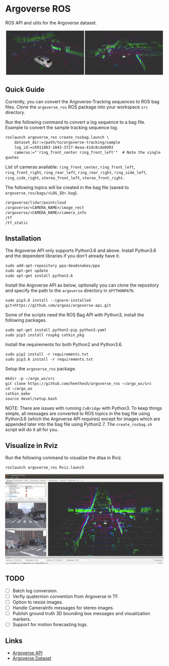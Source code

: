 # Argoverse ROS
ROS API and utils for the Argoverse dataset.

![Argoverse on ROS](docs/argoverse-pcl.jpg "Argoverse on ROS")

## Quick Guide
Currently, you can convert the Argoverse-Tracking sequences to ROS bag files. Clone the `argoverse_ros` ROS package into your workspace `src` directory.

Run the following command to convert a log sequence to a bag file. Example to convert the sample tracking sequence log.

```
roslaunch argoverse_ros create_rosbag.launch \
    dataset_dir:=/path/to/argoverse-tracking/sample
    log_id:=c6911883-1843-3727-8eaa-41dc8cda8993
    cameras:="'ring_front_center ring_front_left'"  # Note the single quotes
```

List of cameras available: `ring_front_center`, `ring_front_left`, `ring_front_right`, `ring_rear_left`, `ring_rear_right`, `ring_side_left`, `ring_side_right`, `stereo_front_left`, `stereo_front_right`.

The following topics will be created in the bag file (saved to `argoverse_ros/bags/<LOG_ID>.bag`).

```
/argoverse/lidar/pointcloud
/argoverse/<CAMERA_NAME>/image_rect
/argoverse/<CAMERA_NAME>/camera_info
/tf
/tf_static
```

## Installation
The Argoverse API only supports Python3.6 and above. Install Python3.6 and the dependent libraries if you don't already have it.

```
sudo add-apt-repository ppa:deadsnakes/ppa
sudo apt-get update
sudo apt-get install python3.6
```

Install the Argoverse API as below, optionally you can clone the repository and specify the path to the `argoverse` directory in `$PYTHONPATH`.

```
sudo pip3.6 install --ignore-installed git+https://github.com/argoai/argoverse-api.git
```

Some of the scripts need the ROS Bag API with Python3, install the following packages.

```
sudo apt-get install python3-pip python3-yaml
sudo pip3 install rospkg catkin_pkg
```

Install the requirements for both Python2 and Python3.6.

```
sudo pip2 install -r requirements.txt
sudo pip3.6 install -r requirements.txt
```

Setup the `argoverse_ros` package.

```
mkdir -p ~/argo_ws/src
git clone https://github.com/heethesh/argoverse_ros ~/argo_ws/src
cd ~/argo_ws
catkin_make
source devel/setup.bash
```

NOTE: There are issues with running `CvBridge` with Python3. To keep things simple, all messages are converted to ROS topics in the bag file using Python3.6 (which the Argoverse API requires) except for images which are appended later into the bag file using Python2.7. The `create_rosbag.sh` script will do it all for you.

## Visualize in Rviz
Run the following command to visualize the dtaa in Rviz.

```
roslaunch argoverse_ros Rviz.launch
```

![Argoverse on Rviz](docs/argoverse-rviz-1.png "Argoverse on Rviz")

## TODO
- [ ] Batch log conversion.
- [ ] Verfiy quaternion convention from Argoverse in TF.
- [ ] Option to resize images.
- [ ] Handle CameraInfo messages for stereo images.
- [ ] Publish ground truth 3D bounding box messages and visualization markers.
- [ ] Support for motion forecasting logs.

## Links
- [Argoverse API](https://github.com/argoai/argoverse-api)
- [Argoverse Dataset](https://www.argoverse.org/)